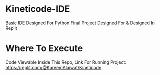 # Kineticode-IDE
Basic IDE Designed For Python Final Project
Designed For & Designed In Replit

# Where To Execute

Code Viewable Inside This Repo, Link For Running Project:
https://replit.com/@KareemAlaiwat/Kineticode
